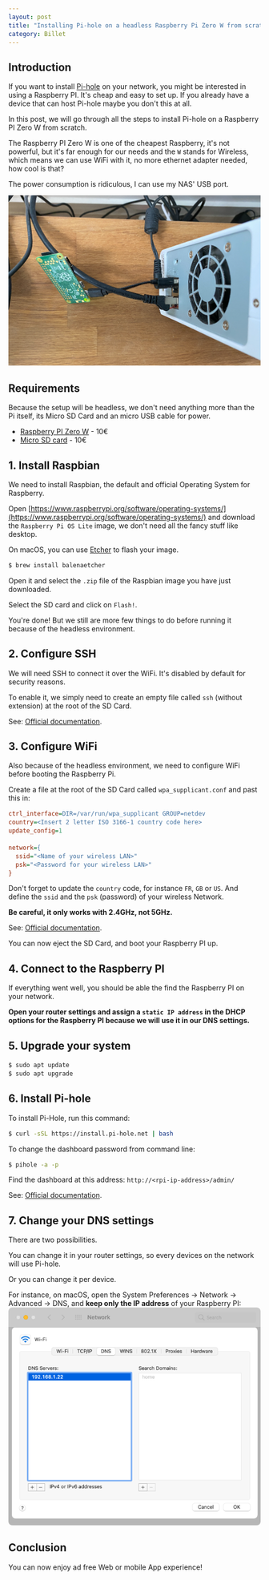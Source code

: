 ```yaml
---
layout: post
title: "Installing Pi-hole on a headless Raspberry Pi Zero W from scratch"
category: Billet
---
```


## Introduction

If you want to install [Pi-hole](https://pi-hole.net/) on your network, you might be interested in using a Raspberry PI. It's cheap and easy to set up. If you already have a device that can host Pi-hole maybe you don't this at all.

In this post, we will go through all the steps to install Pi-hole on a Raspberry PI Zero W from scratch.

The Raspberry PI Zero W is one of the cheapest Raspberry, it's not powerful, but it's far enough for our needs and the `W` stands for Wireless, which means we can use WiFi with it, no more ethernet adapter needed, how cool is that?

The power consumption is ridiculous, I can use my NAS' USB port.

![](rpi-on-nas.png)

## Requirements

Because the setup will be headless, we don't need anything more than the Pi itself, its Micro SD Card and an micro USB cable for power.

- [Raspberry PI Zero W](https://www.kubii.fr/les-cartes-raspberry-pi/1851-raspberry-pi-zero-w-kubii-3272496006997.html) - 10€
- [Micro SD card](https://www.kubii.fr/raspberry-pi-microbit/2587-carte-micro-sd-sandisk-16go-classe10-taux-de-transfert-80mb-kubii-619659161354.html) - 10€

## 1. Install Raspbian

We need to install Raspbian, the default and official Operating System for Raspberry.

Open [https://www.raspberrypi.org/software/operating-systems/](https://www.raspberrypi.org/software/operating-systems/) and download the `Raspberry Pi OS Lite` image, we don't need all the fancy stuff like desktop.

On macOS, you can use [Etcher](https://github.com/balena-io/etcher) to flash your image.

```bash
$ brew install balenaetcher
```

Open it and select the `.zip` file of the Raspbian image you have just downloaded.

Select the SD card and click on `Flash!`.

You're done! But we still are more few things to do before running it because of the headless environment.

## 2. Configure SSH

We will need SSH to connect it over the WiFi. It's disabled by default for security reasons.

To enable it, we simply need to create an empty file called `ssh` (without extension) at the root of the SD Card.

See: [Official documentation](https://www.raspberrypi.org/documentation/remote-access/ssh/README.md).

## 3. Configure WiFi

Also because of the headless environment, we need to configure WiFi before booting the Raspberry Pi.

Create a file at the root of the SD Card called `wpa_supplicant.conf` and past this in:

```ini
ctrl_interface=DIR=/var/run/wpa_supplicant GROUP=netdev
country=<Insert 2 letter ISO 3166-1 country code here>
update_config=1

network={
  ssid="<Name of your wireless LAN>"
  psk="<Password for your wireless LAN>"
}
```

Don't forget to update the `country` code, for instance `FR`, `GB` or `US`. And define the `ssid` and the `psk` (password) of your wireless Network.

**Be careful, it only works with 2.4GHz, not 5GHz.**

See: [Official documentation](https://www.raspberrypi.org/documentation/configuration/wireless/headless.md).

You can now eject the SD Card, and boot your Raspberry PI up.

## 4. Connect to the Raspberry PI

If everything went well, you should be able the find the Raspberry PI on your network.

**Open your router settings and assign a `static IP address` in the DHCP options for the Raspberry PI because we will use it in our DNS settings.**

## 5. Upgrade your system

```bash
$ sudo apt update
$ sudo apt upgrade
```

## 6. Install Pi-hole

To install Pi-Hole, run this command:
```bash
$ curl -sSL https://install.pi-hole.net | bash
```

To change the dashboard password from command line:
```bash
$ pihole -a -p
```

Find the dashboard at this address: `http://<rpi-ip-address>/admin/`

See: [Official documentation](https://docs.pi-hole.net/main/basic-install/).

## 7. Change your DNS settings

There are two possibilities.

You can change it in your router settings, so every devices on the network will use Pi-hole.

Or you can change it per device.

For instance, on macOS, open the System Preferences -> Network -> Advanced -> DNS, and **keep only the IP address** of your Raspberry PI:
![DNS Settings](dns_settings.png)

## Conclusion

You can now enjoy ad free Web or mobile App experience!
